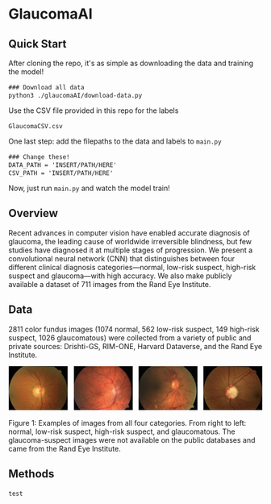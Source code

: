 # GlaucomaAI

## Quick Start

After cloning the repo, it's as simple as downloading the data and training the model!

```
### Download all data
python3 ./glaucomaAI/download-data.py
```

Use the CSV file provided in this repo for the labels
```
GlaucomaCSV.csv
```

One last step: add the filepaths to the data and labels to ```main.py```
```
### Change these!
DATA_PATH = 'INSERT/PATH/HERE'
CSV_PATH = 'INSERT/PATH/HERE'
```

Now, just run ```main.py``` and watch the model train!

## Overview
Recent advances in computer vision have enabled accurate diagnosis of glaucoma, the leading cause of worldwide irreversible blindness, but few studies have diagnosed it at multiple stages of progression. We present a convolutional neural network (CNN) that distinguishes between four different clinical diagnosis categories—normal, low-risk suspect, high-risk suspect and glaucoma—with high accuracy. We also make publicly available a dataset of 711 images from the Rand Eye Institute.

## Data
2811 color fundus images (1074 normal, 562 low-risk suspect, 149 high-risk suspect, 1026 glaucomatous) were collected from a variety of public and private sources: Drishti-GS, RIM-ONE, Harvard Dataverse, and the Rand Eye Institute.

![](ExampleImages.tiff)

Figure 1: Examples of images from all four categories. From right to left: normal, low-risk suspect, high-risk suspect, and glaucomatous. The glaucoma-suspect images were not available on the public databases and came from the Rand Eye Institute.

## Methods 
```
test
```
